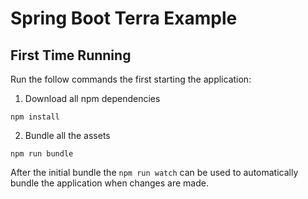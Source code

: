 # Spring Boot Terra Example

## First Time Running
Run the follow commands the first starting the application:
1. Download all npm dependencies

```
npm install
```
2. Bundle all the assets

```
npm run bundle
```

After the initial bundle the `npm run watch` can be used to automatically bundle the application when changes are made.